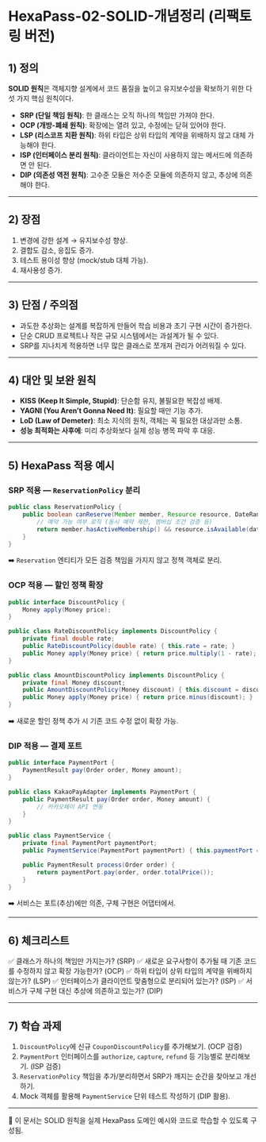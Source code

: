 ﻿# HexaPass-02-SOLID-개념정리 (리팩토링 버전)

## 1) 정의

**SOLID 원칙**은 객체지향 설계에서 코드 품질을 높이고 유지보수성을 확보하기 위한 다섯 가지 핵심 원칙이다.

* **SRP (단일 책임 원칙)**: 한 클래스는 오직 하나의 책임만 가져야 한다.
* **OCP (개방-폐쇄 원칙)**: 확장에는 열려 있고, 수정에는 닫혀 있어야 한다.
* **LSP (리스코프 치환 원칙)**: 하위 타입은 상위 타입의 계약을 위배하지 않고 대체 가능해야 한다.
* **ISP (인터페이스 분리 원칙)**: 클라이언트는 자신이 사용하지 않는 메서드에 의존하면 안 된다.
* **DIP (의존성 역전 원칙)**: 고수준 모듈은 저수준 모듈에 의존하지 않고, 추상에 의존해야 한다.

---

## 2) 장점

1. 변경에 강한 설계 → 유지보수성 향상.
2. 결합도 감소, 응집도 증가.
3. 테스트 용이성 향상 (mock/stub 대체 가능).
4. 재사용성 증가.

---

## 3) 단점 / 주의점

* 과도한 추상화는 설계를 복잡하게 만들어 학습 비용과 초기 구현 시간이 증가한다.
* 단순 CRUD 프로젝트나 작은 규모 시스템에서는 과설계가 될 수 있다.
* SRP를 지나치게 적용하면 너무 많은 클래스로 쪼개져 관리가 어려워질 수 있다.

---

## 4) 대안 및 보완 원칙

* **KISS (Keep It Simple, Stupid)**: 단순함 유지, 불필요한 복잡성 배제.
* **YAGNI (You Aren’t Gonna Need It)**: 필요할 때만 기능 추가.
* **LoD (Law of Demeter)**: 최소 지식의 원칙, 객체는 꼭 필요한 대상과만 소통.
* **성능 최적화는 사후에**: 미리 추상화보다 실제 성능 병목 파악 후 대응.

---

## 5) HexaPass 적용 예시

### SRP 적용 — `ReservationPolicy` 분리

```java
public class ReservationPolicy {
    public boolean canReserve(Member member, Resource resource, DateRange dateRange) {
        // 예약 가능 여부 로직 (동시 예약 제한, 멤버십 조건 검증 등)
        return member.hasActiveMembership() && resource.isAvailable(dateRange);
    }
}
```

➡️ `Reservation` 엔티티가 모든 검증 책임을 가지지 않고 정책 객체로 분리.

### OCP 적용 — 할인 정책 확장

```java
public interface DiscountPolicy {
    Money apply(Money price);
}

public class RateDiscountPolicy implements DiscountPolicy {
    private final double rate;
    public RateDiscountPolicy(double rate) { this.rate = rate; }
    public Money apply(Money price) { return price.multiply(1 - rate); }
}

public class AmountDiscountPolicy implements DiscountPolicy {
    private final Money discount;
    public AmountDiscountPolicy(Money discount) { this.discount = discount; }
    public Money apply(Money price) { return price.minus(discount); }
}
```

➡️ 새로운 할인 정책 추가 시 기존 코드 수정 없이 확장 가능.

### DIP 적용 — 결제 포트

```java
public interface PaymentPort {
    PaymentResult pay(Order order, Money amount);
}

public class KakaoPayAdapter implements PaymentPort {
    public PaymentResult pay(Order order, Money amount) {
        // 카카오페이 API 연동
    }
}

public class PaymentService {
    private final PaymentPort paymentPort;
    public PaymentService(PaymentPort paymentPort) { this.paymentPort = paymentPort; }

    public PaymentResult process(Order order) {
        return paymentPort.pay(order, order.totalPrice());
    }
}
```

➡️ 서비스는 포트(추상)에만 의존, 구체 구현은 어댑터에서.

---

## 6) 체크리스트

✅ 클래스가 하나의 책임만 가지는가? (SRP)
✅ 새로운 요구사항이 추가될 때 기존 코드를 수정하지 않고 확장 가능한가? (OCP)
✅ 하위 타입이 상위 타입의 계약을 위배하지 않는가? (LSP)
✅ 인터페이스가 클라이언트 맞춤형으로 분리되어 있는가? (ISP)
✅ 서비스가 구체 구현 대신 추상에 의존하고 있는가? (DIP)

---

## 7) 학습 과제

1. `DiscountPolicy`에 신규 `CouponDiscountPolicy`를 추가해보기. (OCP 검증)
2. `PaymentPort` 인터페이스를 `authorize`, `capture`, `refund` 등 기능별로 분리해보기. (ISP 검증)
3. `ReservationPolicy` 책임을 추가/분리하면서 SRP가 깨지는 순간을 찾아보고 개선하기.
4. Mock 객체를 활용해 `PaymentService` 단위 테스트 작성하기 (DIP 활용).

---

📌 이 문서는 SOLID 원칙을 실제 HexaPass 도메인 예시와 코드로 학습할 수 있도록 구성됨.
